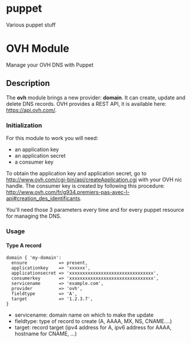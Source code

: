 puppet
======

Various puppet stuff

OVH Module
==========

Manage your OVH DNS with Puppet


Description
-----------

The __ovh__ module brings a new provider: __domain__. It can create, update and delete DNS records.
OVH provides a REST API, it is available here: https://api.ovh.com/.

### Initialization

For this module to work you will need:
* an application key
* an application secret
* a consumer key

To obtain the application key and application secret, go to http://www.ovh.com/cgi-bin/api/createApplication.cgi with your OVH nic handle.
The consumer key is created by following this procedure: http://www.ovh.com/fr/g934.premiers-pas-avec-l-api#creation_des_identificants.

You'll need those 3 parameters every time and for every puppet resource for managing the DNS.

### Usage


#### Type A record
```
domain { 'my-domain':
  ensure            => present,
  applicationkey    => 'xxxxxx',
  applicationsecret => 'xxxxxxxxxxxxxxxxxxxxxxxxxxxxxxxx',
  consumerkey       => 'xxxxxxxxxxxxxxxxxxxxxxxxxxxxxxxx',
  servicename       => 'example.com',
  provider          => 'ovh',
  fieldtype         => 'A',
  target            => '1.2.3.7',
}
```
* servicename: domain name on which to make the update
* fieldtype: type of record to create (A, AAAA, MX, NS, CNAME....)
* target: record target (ipv4 address for A, ipv6 address for AAAA, hostname for CNAME, ...)



